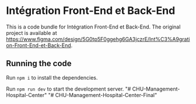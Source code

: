 
  # Intégration Front-End et Back-End

  This is a code bundle for Intégration Front-End et Back-End. The original project is available at https://www.figma.com/design/5G0tp5F0ggehg6GA3jczrE/Int%C3%A9gration-Front-End-et-Back-End.

  ## Running the code

  Run `npm i` to install the dependencies.

  Run `npm run dev` to start the development server.
  "# CHU-Management-Hospital-Center" 
"# CHU-Management-Hospital-Center-Final" 
